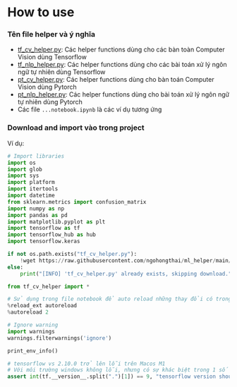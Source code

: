 # How to use

### Tên file helper và ý nghĩa
- [tf_cv_helper.py](https://raw.githubusercontent.com/ngohongthai/ml_helper/main/tf_cv_helper.py): Các helper functions dùng cho các bàn toàn Computer Vision dùng Tensorflow
- [tf_nlp_helper.py](https://raw.githubusercontent.com/ngohongthai/ml_helper/main/tf_nlp_helper.py): Các helper functions dùng cho các bài toán xử lý ngôn ngữ tự nhiên dùng Tensorflow
- [pt_cv_helper.py](https://raw.githubusercontent.com/ngohongthai/ml_helper/main/pt_cv_helper.py): Các helper functions dùng cho bàn toán Computer Vision dùng Pytorch
- [pt_nlp_helper.py](https://raw.githubusercontent.com/ngohongthai/ml_helper/main/pt_nlp_helper.py): Các helper functions dùng cho bài toán xử lý ngôn ngữ tự nhiên dùng Pytorch
- Các file `...notebook.ipynb` là các ví dụ tương ứng

### Download and import vào trong project

Ví dụ: 
```python
# Import libraries
import os
import glob
import sys
import platform
import itertools
import datetime
from sklearn.metrics import confusion_matrix
import numpy as np
import pandas as pd
import matplotlib.pyplot as plt
import tensorflow as tf
import tensorflow_hub as hub
import tensorflow.keras

if not os.path.exists("tf_cv_helper.py"):
    !wget https://raw.githubusercontent.com/ngohongthai/ml_helper/main/tf_cv_helper.py
else:
    print("[INFO] 'tf_cv_helper.py' already exists, skipping download.")

from tf_cv_helper import *

# Sử dụng trong file notebook để auto reload những thay đổi có trong file helper (nếu có)
%reload_ext autoreload
%autoreload 2

# Ignore warning
import warnings
warnings.filterwarnings('ignore')

print_env_info()

# tensorflow vs 2.10.0 trở lên lỗi trên Macos M1
# Với môi trường windows không lỗi, nhưng có sự khác biệt trong 1 số hàm
assert int(tf.__version__.split(".")[1]) == 9, "tensorflow version should be 2.9.0"
```